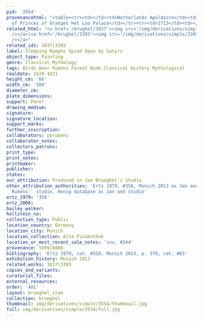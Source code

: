 ```yaml
---
pid: '3554'
provenancehtml: "<table><tr><td></td><td>Netherlands Apeldoorn</td><td>Collection
  of Princes of Oranges Het Loo Palace</td></tr><tr><td>1713</td><td></td><td>Sale</td></tr></table>"
related_html: "<a href='/brughel/3837'><img src='/img/derivatives/simple/3837/thumbnail.jpg'
  /></a>|<a href='/brughel/3393'><img src='/img/derivatives/simple/3393/thumbnail.jpg'
  /></a>"
related_ids: 3837|3393
label: Sleeping Nymphs Spied Upon by Satyrs
object_type: Painting
genre: Classical Mythology
tags: Birds Deer Rubens Forest Nude Classical History Mythological
realdate: 1620-1621
height_cm: '66'
width_cm: '109'
diameter_cm:
plate_dimensions:
support: Panel
drawing_medium:
signature:
signature_location:
support_marks:
further_inscription:
collaborators: pprubens
collaborator_notes:
collectors_patrons:
print_type:
print_notes:
printmaker:
publisher:
states:
our_attribution: Produced in Jan Brueghel's Studio
other_attribution_authorities: 'Ertz 1979, #358, Munich 2013 as Jan and studio with
  Rubens'' studio, Honig database as Jan and studio'
ertz_1979: '358'
ertz_2008:
bailey_walker:
hollstein_no:
collection_type: Public
location_country: Germany
location_city: Munich
location_collection: Alte Pinakothek
location_or_most_recent_sale_notes: 'inv. #344'
provenance: 5999|6000
bibliography: 'Ertz 1979, cat. #358; Munich 2013, p. 370, cat. #83'
exhibition_history: Munich 2013
related_works: 3837|3393
copies_and_variants:
curatorial_files:
external_resources:
order: '401'
layout: brueghel_item
collection: brueghel
thumbnail: img/derivatives/simple/3554/thumbnail.jpg
full: img/derivatives/simple/3554/full.jpg
---
```


